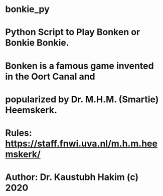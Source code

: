 # bonkie_py
# Python Script to Play Bonken or Bonkie Bonkie.
# Bonken is a famous game invented in the Oort Canal and 
# popularized by Dr. M.H.M. (Smartie) Heemskerk.
# Rules: https://staff.fnwi.uva.nl/m.h.m.heemskerk/
#
# Author: Dr. Kaustubh Hakim (c) 2020
